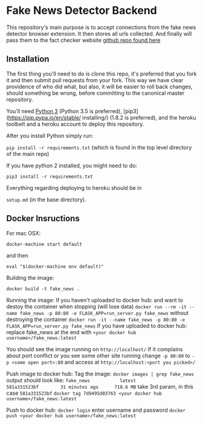 # Fake News Detector Backend

This repository's main purpose is to accept connections from the fake news detector browser extension.  It then stores all urls collected.  And finally will pass them to the fact checker website [github repo found here](https://github.com/EricSchles/fact_checker_website)

## Installation

The first thing you'll need to do is clone this repo, it's preferred that you fork it and then submit pull requests from your fork.  This way we have clear providence of who did what, but also, it will be easier to roll back changes, should something be wrong, before committing to the canonical master repository.

You'll need [Python 3](https://www.python.org/downloads/) (Python 3.5 is preferred), [pip3](https://pip.pypa.io/en/stable/
installing/) (1.8.2 is preferred), and the heroku toolbelt and a heroku account to deploy this repository.

After you install Python simply run:

`pip install -r requirements.txt` (which is found in the top level directory of the main repo)

If you have python 2 installed, you might need to do:

`pip3 install -r requirements.txt`

Everything regarding deploying to heroku should be in 

`setup.md` (in the base directory).

## Docker Insructions

For mac OSX:

`docker-machine start default`

and then

`eval "$(docker-machine env default)"`

Building the image:

`docker build -t fake_news .`

Running the image:
If you  haven't uploaded to docker hub:
    and want to destoy the container when stopping (will lose data)
    `docker run --rm -it --name fake_news -p 80:80 -e FLASK_APP=run_server.py fake_news`
    without destroying the container
    `docker run -it --name fake_news -p 80:80 -e FLASK_APP=run_server.py fake_news`
If you have uploaded to docker hub:
    replace fake_news at the end with `<your docker hub username>/fake_news:latest`

You should see the image running on `http://localhost/`
If it complains about port conflict or you see some other site running change `-p 80:80` to `-p <some open port>:80`
and access at `http://localhost:<port you picked>/`

Push image to docker hub: 
Tag the image:
`docker images | grep fake_news`
    output should look like: 
    `fake_news           latest              581a331523bf        31 minutes ago      718.6 MB`
    take 3rd param, in this case `581a331523bf`
`docker tag 7d9495d03763 <your docker hub username>/fake_news:latest`

Push to docker hub:
`docker login`
    enter username and password
    `docker push <your docker hub username>/fake_news:latest`
